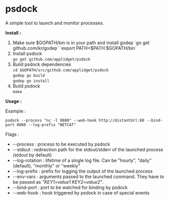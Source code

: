 **psdock**
======

A simple tool to launch and monitor processes.

**Install :**


1) Make sure $GOPATH/bin is in your path and install godep
`go get github.com/kr/godep`  
`export PATH=$PATH:$GOPATH/bin`  
2) Install psdock  
`go get github.com/applidget/psdock`  
3) Build psdock dependencies  
`cd $GOPATH/src/github.com/applidget/psdock`  
`godep go build`  
`godep go install`  
4) Build psdock  
`make`


**Usage :**

Example :

  `psdock --process "nc -l 8080" --web-hook http://distantUrl:80 --bind-port 8080 --log-prefix "NETCAT"`

Flags :  
  * --process : process to be executed by psdock  
  * --stdout : redirection path for the stdout/stderr of the launched process (stdout by default)  
  * --log-rotation : lifetime of a single log file. Can be "hourly", "daily" (default), "monthly" or "weekly"  
  * --log-prefix : prefix for logging the output of the launched process  
  * --env-vars : arguments passed to the launched command. They have to be passed as *"KEY1=value1 KEY2=value2"*.  
  * --bind-port : port to be watched for binding by psdock  
  * --web-hook : hook triggered by psdock in case of special events  
